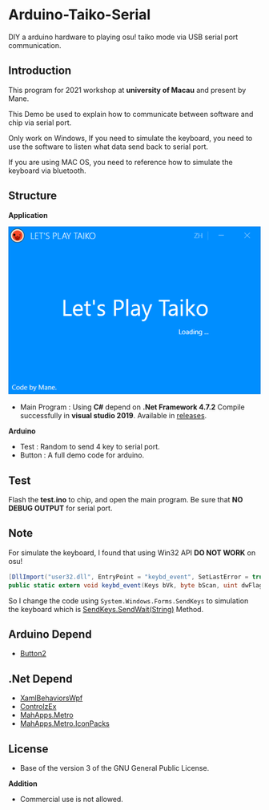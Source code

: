 # Arduino-Taiko-Serial
DIY a arduino hardware to playing osu! taiko mode via USB serial port communication.

## Introduction

This program for 2021 workshop at **university of Macau** and present by Mane.

This Demo be used to explain how to communicate between software and chip via serial port.

Only work on Windows, If you need to simulate the keyboard, you need to use the software to listen what data send back to serial port.

If you are using MAC OS, you need to reference how to simulate the keyboard via bluetooth.

## Structure

**Application**

![Main UI](README.assets/1.png)

- Main Program : Using **C#** depend on **.Net Framework 4.7.2** Compile successfully in **visual studio 2019**. Available in [releases](https://github.com/Mane-Network-Team/Arduino-Taiko-Serial/releases).

**Arduino**

- Test : Random to send 4 key to serial port.
- Button : A full demo code for arduino.

## Test

Flash the **test.ino** to chip, and open the main program. Be sure that **NO DEBUG OUTPUT** for serial port.

## Note

For simulate the keyboard, I found that using Win32 API **DO NOT WORK** on osu!

```C#
[DllImport("user32.dll", EntryPoint = "keybd_event", SetLastError = true)]
public static extern void keybd_event(Keys bVk, byte bScan, uint dwFlags, uint dwExtraInfo);
```

So I change the code using `System.Windows.Forms.SendKeys` to simulation the keyboard which is [SendKeys.SendWait(String)](https://docs.microsoft.com/en-us/dotnet/api/system.windows.forms.sendkeys.sendwait?view=netframework-4.7.2) Method. 

## Arduino Depend

+ [Button2](https://github.com/LennartHennigs/Button2)

## .Net Depend

- [XamlBehaviorsWpf](https://github.com/microsoft/XamlBehaviorsWpf)
- [ControlzEx](https://github.com/ControlzEx/ControlzEx)
- [MahApps.Metro](https://github.com/MahApps/MahApps.Metro)
- [MahApps.Metro.IconPacks](https://github.com/MahApps/MahApps.Metro.IconPacks)

## License

- Base of the version 3 of the GNU General Public License.

**Addition**

- Commercial use is not allowed.
